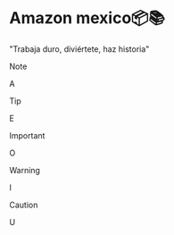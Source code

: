 <h1 align="left">Amazon mexico📦📚</h1>
"Trabaja duro, diviértete, haz historia"

>[!NOTE]
>A

>[!TIP]
>E

>[!IMPORTANT]
>O

>[!WARNING]
>I

>[!CAUTION]
>U
